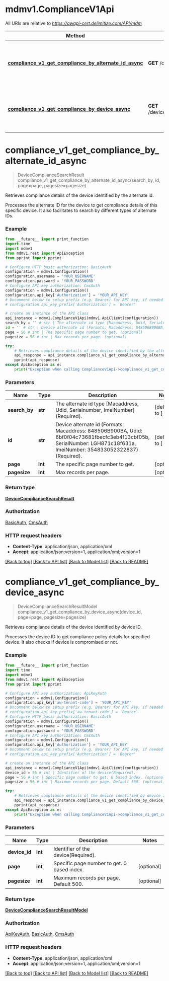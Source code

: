 # mdmv1.ComplianceV1Api

All URIs are relative to *https://awapi-cert.delimitize.com/API/mdm*

Method | HTTP request | Description
------------- | ------------- | -------------
[**compliance_v1_get_compliance_by_alternate_id_async**](ComplianceV1Api.md#compliance_v1_get_compliance_by_alternate_id_async) | **GET** /devices/compliance | Retrieves compliance details of the device identified by the alternate id.
[**compliance_v1_get_compliance_by_device_async**](ComplianceV1Api.md#compliance_v1_get_compliance_by_device_async) | **GET** /devices/{deviceId}/compliance | Retrieves compliance details of the device identified by device ID.


# **compliance_v1_get_compliance_by_alternate_id_async**
> DeviceComplianceSearchResult compliance_v1_get_compliance_by_alternate_id_async(search_by, id, page=page, pagesize=pagesize)

Retrieves compliance details of the device identified by the alternate id.

Processes the alternate ID for the device to get compliance details of this specific device. It also facilitates to search by different types of alternate IDs.

### Example
```python
from __future__ import print_function
import time
import mdmv1
from mdmv1.rest import ApiException
from pprint import pprint

# Configure HTTP basic authorization: BasicAuth
configuration = mdmv1.Configuration()
configuration.username = 'YOUR_USERNAME'
configuration.password = 'YOUR_PASSWORD'
# Configure API key authorization: CmsAuth
configuration = mdmv1.Configuration()
configuration.api_key['Authorization'] = 'YOUR_API_KEY'
# Uncomment below to setup prefix (e.g. Bearer) for API key, if needed
# configuration.api_key_prefix['Authorization'] = 'Bearer'

# create an instance of the API class
api_instance = mdmv1.ComplianceV1Api(mdmv1.ApiClient(configuration))
search_by = '' # str | The alternate id type [Macaddress, Udid, Serialnumber, ImeiNumber] (Required). (default to )
id = '' # str | Device alternate id (Formats: Macaddress: 848506B900BA, Udid: 6bf0f04c73681fbecfc3eb4f13cbf05b, SerialNumber: LGH871c18f631a, ImeiNumber: 354833052322837) (Required). (default to )
page = 56 # int | The specific page number to get. (optional)
pagesize = 56 # int | Max records per page. (optional)

try:
    # Retrieves compliance details of the device identified by the alternate id.
    api_response = api_instance.compliance_v1_get_compliance_by_alternate_id_async(search_by, id, page=page, pagesize=pagesize)
    pprint(api_response)
except ApiException as e:
    print("Exception when calling ComplianceV1Api->compliance_v1_get_compliance_by_alternate_id_async: %s\n" % e)
```

### Parameters

Name | Type | Description  | Notes
------------- | ------------- | ------------- | -------------
 **search_by** | **str**| The alternate id type [Macaddress, Udid, Serialnumber, ImeiNumber] (Required). | [default to ]
 **id** | **str**| Device alternate id (Formats: Macaddress: 848506B900BA, Udid: 6bf0f04c73681fbecfc3eb4f13cbf05b, SerialNumber: LGH871c18f631a, ImeiNumber: 354833052322837) (Required). | [default to ]
 **page** | **int**| The specific page number to get. | [optional] 
 **pagesize** | **int**| Max records per page. | [optional] 

### Return type

[**DeviceComplianceSearchResult**](DeviceComplianceSearchResult.md)

### Authorization

[BasicAuth](../README.md#BasicAuth), [CmsAuth](../README.md#CmsAuth)

### HTTP request headers

 - **Content-Type**: application/json, application/xml
 - **Accept**: application/json;version=1, application/xml;version=1

[[Back to top]](#) [[Back to API list]](../README.md#documentation-for-api-endpoints) [[Back to Model list]](../README.md#documentation-for-models) [[Back to README]](../README.md)

# **compliance_v1_get_compliance_by_device_async**
> DeviceComplianceSearchResultModel compliance_v1_get_compliance_by_device_async(device_id, page=page, pagesize=pagesize)

Retrieves compliance details of the device identified by device ID.

Processes the device ID to get compliance policy details for specified device. It also checks if device is compromised or not.

### Example
```python
from __future__ import print_function
import time
import mdmv1
from mdmv1.rest import ApiException
from pprint import pprint

# Configure API key authorization: ApiKeyAuth
configuration = mdmv1.Configuration()
configuration.api_key['aw-tenant-code'] = 'YOUR_API_KEY'
# Uncomment below to setup prefix (e.g. Bearer) for API key, if needed
# configuration.api_key_prefix['aw-tenant-code'] = 'Bearer'
# Configure HTTP basic authorization: BasicAuth
configuration = mdmv1.Configuration()
configuration.username = 'YOUR_USERNAME'
configuration.password = 'YOUR_PASSWORD'
# Configure API key authorization: CmsAuth
configuration = mdmv1.Configuration()
configuration.api_key['Authorization'] = 'YOUR_API_KEY'
# Uncomment below to setup prefix (e.g. Bearer) for API key, if needed
# configuration.api_key_prefix['Authorization'] = 'Bearer'

# create an instance of the API class
api_instance = mdmv1.ComplianceV1Api(mdmv1.ApiClient(configuration))
device_id = 56 # int | Identifier of the device(Required).
page = 56 # int | Specific page number to get. 0 based index. (optional)
pagesize = 56 # int | Maximum records per page. Default 500. (optional)

try:
    # Retrieves compliance details of the device identified by device ID.
    api_response = api_instance.compliance_v1_get_compliance_by_device_async(device_id, page=page, pagesize=pagesize)
    pprint(api_response)
except ApiException as e:
    print("Exception when calling ComplianceV1Api->compliance_v1_get_compliance_by_device_async: %s\n" % e)
```

### Parameters

Name | Type | Description  | Notes
------------- | ------------- | ------------- | -------------
 **device_id** | **int**| Identifier of the device(Required). | 
 **page** | **int**| Specific page number to get. 0 based index. | [optional] 
 **pagesize** | **int**| Maximum records per page. Default 500. | [optional] 

### Return type

[**DeviceComplianceSearchResultModel**](DeviceComplianceSearchResultModel.md)

### Authorization

[ApiKeyAuth](../README.md#ApiKeyAuth), [BasicAuth](../README.md#BasicAuth), [CmsAuth](../README.md#CmsAuth)

### HTTP request headers

 - **Content-Type**: application/json, application/xml
 - **Accept**: application/json;version=1, application/xml;version=1

[[Back to top]](#) [[Back to API list]](../README.md#documentation-for-api-endpoints) [[Back to Model list]](../README.md#documentation-for-models) [[Back to README]](../README.md)

